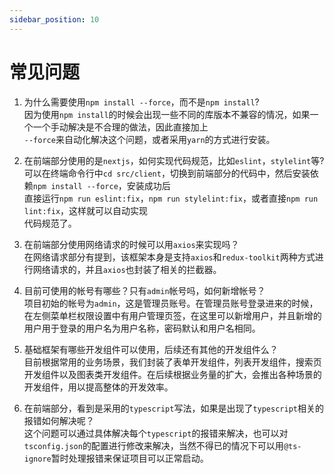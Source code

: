 ```yaml
---
sidebar_position: 10
---
```


# 常见问题

1. 为什么需要使用`npm install --force`，而不是`npm install`?     
   因为使用`npm install`的时候会出现一些不同的库版本不兼容的情况，如果一个一个手动解决是不合理的做法，因此直接加上   
   `--force`来自动化解决这个问题，或者采用`yarn`的方式进行安装。

2. 在前端部分使用的是`nextjs`，如何实现代码规范，比如`eslint`，`stylelint`等?     
   可以在终端命令行中`cd src/client`，切换到前端部分的代码中，然后安装依赖`npm install --force`，安装成功后    
   直接运行`npm run eslint:fix`，`npm run stylelint:fix`，或者直接`npm run lint:fix`，这样就可以自动实现    
   代码规范了。

3. 在前端部分使用网络请求的时候可以用`axios`来实现吗？    
   在网络请求部分有提到，该框架本身是支持`axios`和`redux-toolkit`两种方式进行网络请求的，并且`axios`也封装了相关的拦截器。

4. 目前可使用的帐号有哪些？只有`admin`帐号吗，如何新增帐号？   
   项目初始的帐号为`admin`，这是管理员账号。在管理员账号登录进来的时候，在左侧菜单栏权限设置中有用户管理页签，在这里可以新增用户，并且新增的用户用于登录的用户名为用户名称，密码默认和用户名相同。

5. 基础框架有哪些开发组件可以使用，后续还有其他的开发组件么？   
   目前根据常用的业务场景，我们封装了表单开发组件，列表开发组件，搜索页开发组件以及图表类开发组件。在后续根据业务量的扩大，会推出各种场景的开发组件，用以提高整体的开发效率。

6. 在前端部分，看到是采用的`typescript`写法，如果是出现了`typescript`相关的报错如何解决呢？    
   这个问题可以通过具体解决每个`typescript`的报错来解决，也可以对`tsconfig.json`的配置进行修改来解决，当然不得已的情况下可以用`@ts-ignore`暂时处理报错来保证项目可以正常启动。